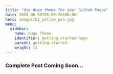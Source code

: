 ```yaml
---
title: "Use Hugo theme for your Github Pages"
date: 2020-06-08T06:00:20+06:00
hero: images/bg_yellow_pen.jpg
menu:
  sidebar:
    name: Hugo Theme
    identifier: getting-started-hugo
    parent: getting-started
    weight: 11
---
```

### Complete Post Coming Soon...
